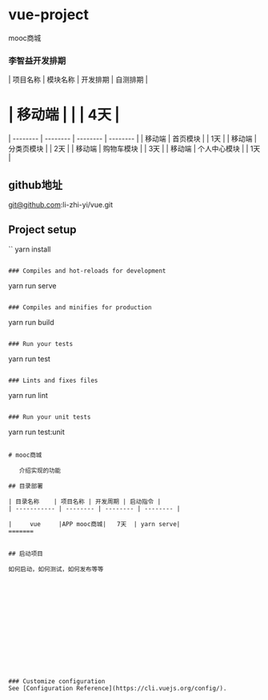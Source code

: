 # vue-project
 mooc商城

 ### 李智益开发排期

| 项目名称 | 模块名称 | 开发排期 | 自测排期 |

| 移动端   |          |         |     4天  |
=======
| -------- | -------- | -------- | -------- |
| 移动端   |   首页模块    |          |     1天   |
| 移动端   |   分类页模块   |          |     2天   |
| 移动端   |   购物车模块    |          |     3天   |
| 移动端   |   个人中心模块    |          |     1天   |

## github地址
git@github.com:li-zhi-yi/vue.git

## Project setup
``
yarn install
```

### Compiles and hot-reloads for development
```
yarn run serve
```

### Compiles and minifies for production
```
yarn run build
```

### Run your tests
```
yarn run test
```

### Lints and fixes files
```
yarn run lint
```

### Run your unit tests
```
yarn run test:unit
```

# mooc商城

​	介绍实现的功能

## 目录部署

| 目录名称    | 项目名称 | 开发周期 | 启动指令 |
| ----------- | -------- | -------- | -------- |

|     vue     |APP mooc商城|   7天  | yarn serve|
=======


## 启动项目

如何启动，如何测试，如何发布等等















### Customize configuration
See [Configuration Reference](https://cli.vuejs.org/config/).

